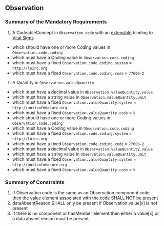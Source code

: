 ## Observation

### Summary of the Mandatory Requirements
1.  A  CodeableConcept  in `Observation.code`
with an [extensible](http://hl7.org/fhir/R4/terminologies.html#extensible)
 binding to [Vital Signs](http://hl7.org/fhir/ValueSet/observation-vitalsignresult)
   - which should have one or more Coding values  in `Observation.code.coding`
   - which must have a  Coding value  in `Observation.code.coding`
   - which must have a fixed `Observation.code.coding.system` = `http://loinc.org`
   - which must have a fixed `Observation.code.coding.code` = `77606-2`
1.  A  Quantity  in `Observation.valueQuantity`
   - which must have a  decimal value  in `Observation.valueQuantity.value`
   - which must have a  string value  in `Observation.valueQuantity.unit`
   - which must have a fixed `Observation.valueQuantity.system` = `http://unitsofmeasure.org`
   - which must have a fixed `Observation.valueQuantity.code` = `%`
   - which should have one or more Coding values  in `Observation.code.coding`
   - which must have a  Coding value  in `Observation.code.coding`
   - which must have a fixed `Observation.code.coding.system` = `http://loinc.org`
   - which must have a fixed `Observation.code.coding.code` = `77606-2`
   - which must have a  decimal value  in `Observation.valueQuantity.value`
   - which must have a  string value  in `Observation.valueQuantity.unit`
   - which must have a fixed `Observation.valueQuantity.system` = `http://unitsofmeasure.org`
   - which must have a fixed `Observation.valueQuantity.code` = `%`

### Summary of Constraints
1. If Observation.code is the same as an Observation.component.code then the value element associated with the code SHALL NOT be present
1. dataAbsentReason SHALL only be present if Observation.value[x] is not present
1. If there is no component or hasMember element then either a value[x] or a data absent reason must be present.